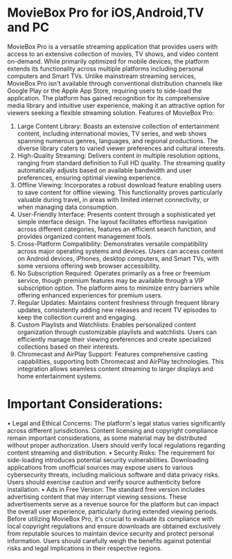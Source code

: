 # MovieBox Pro for iOS,Android,TV and PC
MovieBox Pro is a versatile streaming application that provides users with access to an extensive collection of movies, TV shows, and video content on-demand. While primarily optimized for mobile devices, the platform extends its functionality across multiple platforms including personal computers and Smart TVs. Unlike mainstream streaming services, MovieBox Pro isn't available through conventional distribution channels like Google Play or the Apple App Store, requiring users to side-load the application. The platform has gained recognition for its comprehensive media library and intuitive user experience, making it an attractive option for viewers seeking a flexible streaming solution.
Features of MovieBox Pro:
1.	Large Content Library: Boasts an extensive collection of entertainment content, including international movies, TV series, and web shows spanning numerous genres, languages, and regional productions. The diverse library caters to varied viewer preferences and cultural interests.
2.	High-Quality Streaming: Delivers content in multiple resolution options, ranging from standard definition to Full HD quality. The streaming quality automatically adjusts based on available bandwidth and user preferences, ensuring optimal viewing experience.
3.	Offline Viewing: Incorporates a robust download feature enabling users to save content for offline viewing. This functionality proves particularly valuable during travel, in areas with limited internet connectivity, or when managing data consumption.
4.	User-Friendly Interface: Presents content through a sophisticated yet simple interface design. The layout facilitates effortless navigation across different categories, features an efficient search function, and provides organized content management tools.
5.	Cross-Platform Compatibility: Demonstrates versatile compatibility across major operating systems and devices. Users can access content on Android devices, iPhones, desktop computers, and Smart TVs, with some versions offering web browser accessibility.
6.	No Subscription Required: Operates primarily as a free or freemium service, though premium features may be available through a VIP subscription option. The platform aims to minimize entry barriers while offering enhanced experiences for premium users.
7.	Regular Updates: Maintains content freshness through frequent library updates, consistently adding new releases and recent TV episodes to keep the collection current and engaging.
8.	Custom Playlists and Watchlists: Enables personalized content organization through customizable playlists and watchlists. Users can efficiently manage their viewing preferences and create specialized collections based on their interests.
9.	Chromecast and AirPlay Support: Features comprehensive casting capabilities, supporting both Chromecast and AirPlay technologies. This integration allows seamless content streaming to larger displays and home entertainment systems.
# Important Considerations:
•	Legal and Ethical Concerns: The platform's legal status varies significantly across different jurisdictions. Content licensing and copyright compliance remain important considerations, as some material may be distributed without proper authorization. Users should verify local regulations regarding content streaming and distribution.
•	Security Risks: The requirement for side-loading introduces potential security vulnerabilities. Downloading applications from unofficial sources may expose users to various cybersecurity threats, including malicious software and data privacy risks. Users should exercise caution and verify source authenticity before installation.
•	Ads in Free Version: The standard free version includes advertising content that may interrupt viewing sessions. These advertisements serve as a revenue source for the platform but can impact the overall user experience, particularly during extended viewing periods.
Before utilizing MovieBox Pro, it's crucial to evaluate its compliance with local copyright regulations and ensure downloads are obtained exclusively from reputable sources to maintain device security and protect personal information. Users should carefully weigh the benefits against potential risks and legal implications in their respective regions.
